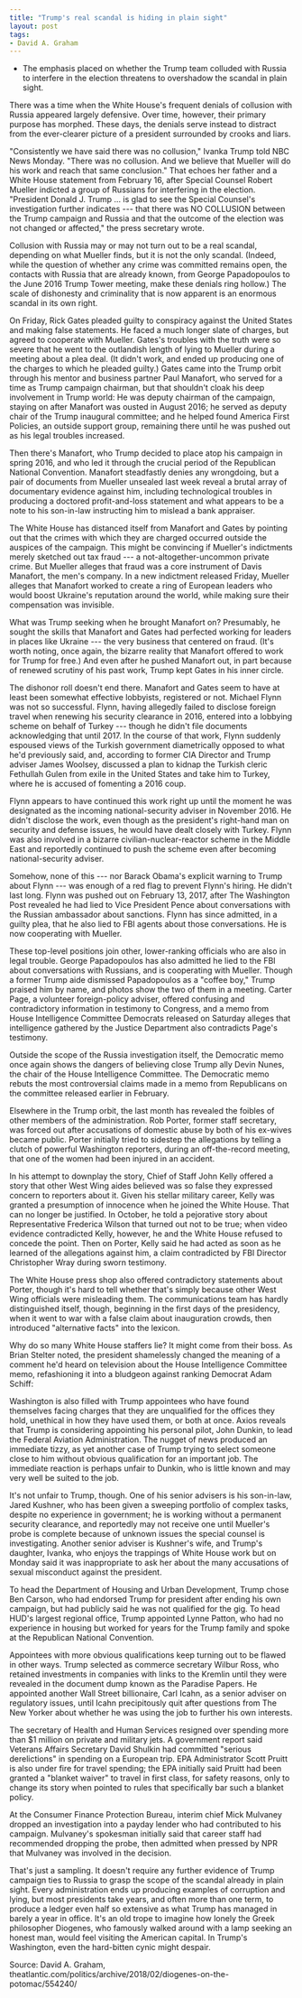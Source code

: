 ```yaml
---
title: "Trump's real scandal is hiding in plain sight"
layout: post
tags:
- David A. Graham
---
```


- The emphasis placed on whether the Trump team colluded with Russia to interfere in the election threatens to overshadow the scandal in plain sight.

There was a time when the White House's frequent denials of collusion with Russia appeared largely defensive. Over time, however, their primary purpose has morphed. These days, the denials serve instead to distract from the ever-clearer picture of a president surrounded by crooks and liars.

"Consistently we have said there was no collusion," Ivanka Trump told NBC News Monday. "There was no collusion.  And we believe that Mueller will do his work and reach that same conclusion." That echoes her father and a White House statement from February 16, after Special Counsel Robert Mueller indicted a group of Russians for interfering in the election. "President Donald J. Trump ... is glad to see the Special Counsel's investigation further indicates --- that there was NO COLLUSION between the Trump campaign and Russia and that the outcome of the election was not changed or affected," the press secretary wrote.

Collusion with Russia may or may not turn out to be a real scandal, depending on what  Mueller finds, but it is not the only scandal. (Indeed, while the question of whether any crime was committed remains open, the contacts with Russia that are already known, from George Papadopoulos to the June 2016 Trump Tower meeting, make these denials ring hollow.) The scale of dishonesty and criminality that is now apparent is an enormous scandal in its own right.

On Friday, Rick Gates pleaded guilty to conspiracy against the United States and making false statements. He faced a much longer slate of charges, but agreed to cooperate with Mueller. Gates's troubles with the truth were so severe that he went to the outlandish length of lying to Mueller during a meeting about a plea deal. (It didn't work, and ended up producing one of the charges to which he pleaded guilty.) Gates came into the Trump orbit through his mentor and business partner Paul Manafort, who served for a time as Trump campaign chairman, but that shouldn't cloak his deep involvement in Trump world: He was deputy chairman of the campaign, staying on after Manafort was ousted in August 2016; he served as deputy chair of the Trump inaugural committee; and he helped found America First Policies, an outside support group, remaining there until he was pushed out as his legal troubles increased.

Then there's Manafort, who Trump decided to place atop his campaign in spring 2016, and who led it through the crucial period of the Republican National Convention. Manafort steadfastly denies any wrongdoing, but a pair of documents from Mueller unsealed last week reveal a brutal array of documentary evidence against him, including technological troubles in producing a doctored profit-and-loss statement and what appears to be a note to his son-in-law instructing him to mislead a bank appraiser.

The White House has distanced itself from Manafort and Gates by pointing out that the crimes with which they are charged occurred outside the auspices of the campaign. This might be convincing if Mueller's indictments merely sketched out tax fraud --- a not-altogether-uncommon private crime. But Mueller alleges that fraud was a core instrument of Davis Manafort, the men's company. In a new indictment released Friday, Mueller alleges that Manafort worked to create a ring of European leaders who would boost Ukraine's reputation around the world, while making sure their compensation was invisible.

What was Trump seeking when he brought Manafort on? Presumably, he sought the skills that Manafort and Gates had perfected working for leaders in places like Ukraine --- the very business that centered on fraud. (It's worth noting, once again, the bizarre reality that Manafort offered to work for Trump for free.) And even after he pushed Manafort out, in part because of renewed scrutiny of his past work, Trump kept Gates in his inner circle.

The dishonor roll doesn't end there. Manafort and Gates seem to have at least been somewhat effective lobbyists, registered or not. Michael Flynn was not so successful. Flynn, having allegedly failed to disclose foreign travel when renewing his security clearance in 2016, entered into a lobbying scheme on behalf of Turkey --- though he didn't file documents acknowledging that until 2017. In the course of that work, Flynn suddenly espoused views of the Turkish government diametrically opposed to what he'd previously said, and, according to former CIA Director and Trump adviser James Woolsey, discussed a plan to kidnap the Turkish cleric Fethullah Gulen from exile in the United States and take him to Turkey, where he is accused of fomenting a 2016 coup.

Flynn appears to have continued this work right up until the moment he was designated as the incoming national-security adviser in November 2016. He didn't disclose the work, even though as the president's right-hand man on security and defense issues, he would have dealt closely with Turkey. Flynn was also involved in a bizarre civilian-nuclear-reactor scheme in the Middle East and reportedly continued to push the scheme even after becoming national-security adviser.

Somehow, none of this --- nor Barack Obama's explicit warning to Trump about Flynn --- was enough of a red flag to prevent Flynn's hiring. He didn't last long. Flynn was pushed out on February 13, 2017, after The Washington Post revealed he had lied to Vice President Pence about conversations with the Russian ambassador about sanctions. Flynn has since admitted, in a guilty plea, that he also lied to FBI agents about those conversations. He is now cooperating with Mueller.

These top-level positions join other, lower-ranking officials who are also in legal trouble. George Papadopoulos has also admitted he lied to the FBI about conversations with Russians, and is cooperating with Mueller. Though a former Trump aide dismissed Papadopoulos as a "coffee boy," Trump praised him by name, and photos show the two of them in a meeting. Carter Page, a volunteer foreign-policy adviser, offered confusing and contradictory information in testimony to Congress, and a memo from House Intelligence Committee Democrats released on Saturday alleges that intelligence gathered by the Justice Department also contradicts Page's testimony.

Outside the scope of the Russia investigation itself, the Democratic memo once again shows the dangers of believing close Trump ally Devin Nunes, the chair of the House Intelligence Committee. The Democratic memo rebuts the most controversial claims made in a memo from Republicans on the committee released earlier in February.

Elsewhere in the Trump orbit, the last month has revealed the foibles of other members of the administration. Rob Porter, former staff secretary, was forced out after accusations of domestic abuse by both of his ex-wives became public. Porter initially tried to sidestep the allegations by telling a clutch of powerful Washington reporters, during an off-the-record meeting, that one of the women had been injured in an accident.

In his attempt to downplay the story, Chief of Staff John Kelly offered a story that other West Wing aides believed was so false they expressed concern to reporters about it. Given his stellar military career, Kelly was granted a presumption of innocence when he joined the White House. That can no longer be justified. In October, he told a pejorative story about Representative Frederica Wilson that turned out not to be true; when video evidence contradicted Kelly, however, he and the White House refused to concede the point. Then on Porter, Kelly said he had acted as soon as he learned of the allegations against him, a claim contradicted by FBI Director Christopher Wray during sworn testimony.

The White House press shop also offered contradictory statements about Porter, though it's hard to tell whether that's simply because other West Wing officials were misleading them. The communications team has hardly distinguished itself, though, beginning in the first days of the presidency, when it went to war with a false claim about inauguration crowds, then introduced "alternative facts" into the lexicon.

Why do so many White House staffers lie? It might come from their boss. As Brian Stelter noted, the president shamelessly changed the meaning of a comment he'd heard on television about the House Intelligence Committee memo, refashioning it into a bludgeon against ranking Democrat Adam Schiff:

Washington is also filled with Trump appointees who have found themselves facing charges that they are unqualified for the offices they hold, unethical in how they have used them, or both at once. Axios reveals that Trump is considering appointing his personal pilot, John Dunkin, to lead the Federal Aviation Administration. The nugget of news produced an immediate tizzy, as yet another case of Trump trying to select someone close to him without obvious qualification for an important job. The immediate reaction is perhaps unfair to Dunkin, who is little known and may very well be suited to the job.

It's not unfair to Trump, though. One of his senior advisers is his son-in-law, Jared Kushner, who has been given a sweeping portfolio of complex tasks, despite no experience in government; he is working without a permanent security clearance, and reportedly may not receive one until Mueller's probe is complete because of unknown issues the special counsel is investigating. Another senior adviser is Kushner's wife, and Trump's daughter, Ivanka, who enjoys the trappings of White House work but on Monday said it was inappropriate to ask her about the many accusations of sexual misconduct against the president.

To head the Department of Housing and Urban Development, Trump chose Ben Carson, who had endorsed Trump for president after ending his own campaign, but had publicly said he was not qualified for the gig. To head HUD's largest regional office, Trump appointed Lynne Patton, who had no experience in housing but worked for years for the Trump family and spoke at the Republican National Convention.

Appointees with more obvious qualifications keep turning out to be flawed in other ways. Trump selected as commerce secretary Wilbur Ross, who retained investments in companies with links to the Kremlin until they were revealed in the document dump known as the Paradise Papers. He appointed another Wall Street billionaire, Carl Icahn, as a senior adviser on regulatory issues, until Icahn precipitously quit after questions from The New Yorker about whether he was using the job to further his own interests.

The secretary of Health and Human Services resigned over spending more than $1 million on private and military jets. A government report said Veterans Affairs Secretary David Shulkin had committed "serious derelictions" in spending on a European trip. EPA Administrator Scott Pruitt is also under fire for travel spending; the EPA initially said Pruitt had been granted a "blanket waiver" to travel in first class, for safety reasons, only to change its story when pointed to rules that specifically bar such a blanket policy.

At the Consumer Finance Protection Bureau, interim chief Mick Mulvaney dropped an investigation into a payday lender who had contributed to his campaign. Mulvaney's spokesman initially said that career staff had recommended dropping the probe, then admitted when pressed by NPR that Mulvaney was involved in the decision.

That's just a sampling. It doesn't require any further evidence of Trump campaign ties to Russia to grasp the scope of the scandal already in plain sight. Every administration ends up producing examples of corruption and lying, but most presidents take years, and often more than one term, to produce a ledger even half so extensive as what Trump has managed in barely a year in office. It's an old trope to imagine how lonely the Greek philosopher Diogenes, who famously walked around with a lamp seeking an honest man, would feel visiting the American capital. In Trump's Washington, even the hard-bitten cynic might despair.

Source: David A. Graham, theatlantic.com/politics/archive/2018/02/diogenes-on-the-potomac/554240/
